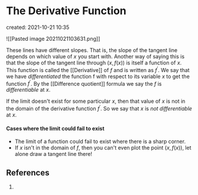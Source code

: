 # The Derivative Function
created: 2021-10-21 10:35

![[Pasted image 20211021103631.png]]

These lines have different slopes. That is, the slope of the tangent line depends on which value of $x$ you start with. Another way of saying this is that the slope of the tangent line through $(x,f(x))$ is itself a function of $x$. This function is called the [[Derivative]] of $f$ and is written as $f^{'}$. We say that we have *differentiated* the function f with respect to its variable $x$ to get the function $f^{'}$. By the [[Difference quotient]] formula we say the $f$ is *differentiable* at $x$. 

If the limit doesn't exist for some particular $x$, then that value of $x$ is not in the domain of the derivative function $f^{'}$. So we say that $x$ is *not differentiable* at $x$. 

#### Cases where the limit could fail to exist
* The limit of a function could fail to exist where there is a sharp corner.
* If $x$ isn't in the domain of $f$, then you can't even plot the point $(x,f(x))$, let alone draw a tangent line there!



## References
1. 